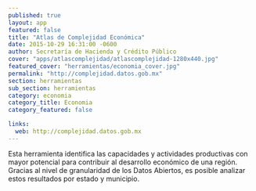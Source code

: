 ```yaml
---
published: true
layout: app
featured: false
title: "Atlas de Complejidad Económica"
date: 2015-10-29 16:31:00 -0600
author: Secretaría de Hacienda y Crédito Público
cover: "apps/atlascomplejidad/atlascomplejidad-1280x440.jpg"
featured_cover: "herramientas/economia_cover.jpg"
permalink: "http://complejidad.datos.gob.mx"
section: herramientas
sub_section: herramientas
category: economia
category_title: Economia
category_featured: false

links:
  web: http://complejidad.datos.gob.mx
---
```

Esta herramienta identifica las capacidades y actividades productivas con mayor potencial para contribuir al desarrollo económico de una región. Gracias al nivel de granularidad de los Datos Abiertos, es posible analizar estos resultados por estado y municipio.
